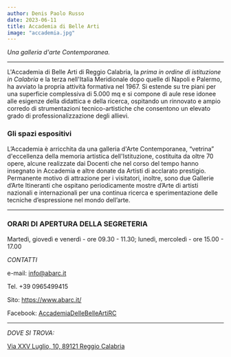 ```yaml
---
author: Denis Paolo Russo 
date: 2023-06-11
title: Accademia di Belle Arti
image: "accademia.jpg"
---
```


*Una galleria d'arte Contemporanea.*
<!--more-->

***

L'Accademia di Belle Arti di Reggio Calabria, la *prima in ordine di istituzione in Calabria* e la terza nell'Italia Meridionale dopo quelle di Napoli e Palermo, ha avviato la propria attività formativa nel 1967.
Si estende su tre piani per una superficie complessiva di 5.000 mq e si compone di aule rese idonee alle esigenze della didattica e della ricerca, ospitando un rinnovato e ampio corredo di strumentazioni tecnico-artistiche che consentono un elevato grado di professionalizzazione degli allievi.

### Gli spazi espositivi

L’Accademia è arricchita da una galleria d'Arte Contemporanea, “vetrina” d'eccellenza della memoria artistica dell'Istituzione, costituita da oltre 70 opere, alcune realizzate dai Docenti che nel corso del tempo hanno insegnato in Accademia e altre donate da Artisti di acclarato prestigio.
Permanente motivo di attrazione per i visitatori, inoltre, sono due Gallerie d’Arte Itineranti che ospitano periodicamente mostre d’Arte di artisti nazionali e internazionali per una continua ricerca e sperimentazione delle tecniche d’espressione nel mondo dell’arte.

***

### ORARI DI APERTURA DELLA SEGRETERIA

Martedì, giovedì e venerdì - ore 09.30 - 11.30;
lunedì, mercoledì - ore 15.00 - 17.00

*CONTATTI*

e-mail: info@abarc.it

Tel. +39 0965499415

Sito: https://www.abarc.it/

Facebook: [AccademiaDelleBelleArtiRC](https://www.facebook.com/accademiabelleartirc/)


***

*DOVE SI TROVA:*

[Via XXV Luglio, 10, 89121
Reggio Calabria](https://www.google.com/maps/place/38°07'04.9%22N+15°39'03.9%22E/@38.1180259,15.6510715,17z/data=!3m1!4b1!4m4!3m3!8m2!3d38.1180259!4d15.6510715?entry=ttu)


